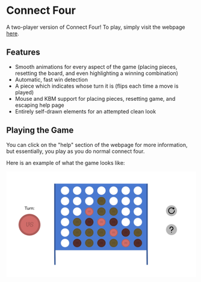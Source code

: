 # Connect Four
A two-player version of Connect Four! To play, simply visit the webpage [here](https://vivaansinghvi07.github.io/connect-four/).

## Features
- Smooth animations for every aspect of the game (placing pieces, resetting the board, and even highlighting a winning combination)
- Automatic, fast win detection
- A piece which indicates whose turn it is (flips each time a  move is played)
- Mouse and KBM support for placing pieces, resetting game, and escaping help page
- Entirely self-drawn elements for an attempted clean look

## Playing the Game
You can click on the "help" section of the webpage for more information, but essentially, you play as you do normal connect four.

Here is an example of what the game looks like:

![Example](assets/example.png)
